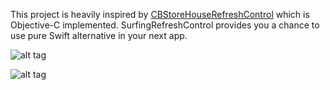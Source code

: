 This project is heavily inspired by [CBStoreHouseRefreshControl](https://github.com/coolbeet/CBStoreHouseRefreshControl) which is Objective-C implemented. SurfingRefreshControl provides you a chance to use pure Swift alternative in your next app.

![alt tag](http://peiweichen.github.io/gif/surfing.gif)

![alt tag](http://peiweichen.github.io/gif/storehouse.gif)

